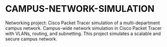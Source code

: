 # CAMPUS-NETWORK-SIMULATION
Networking project: Cisco Packet Tracer simulation of a multi-department campus network. Campus-wide network simulation in Cisco Packet Tracer with VLANs, routing, and subnetting. This project simulates a scalable and secure campus network. 
